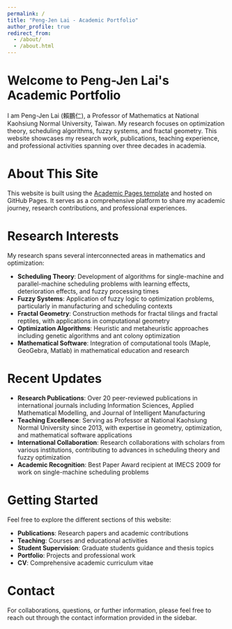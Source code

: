 ```yaml
---
permalink: /
title: "Peng-Jen Lai - Academic Portfolio"
author_profile: true
redirect_from: 
  - /about/
  - /about.html
---
```


# Welcome to Peng-Jen Lai's Academic Portfolio

I am Peng-Jen Lai (賴鵬仁), a Professor of Mathematics at National Kaohsiung Normal University, Taiwan. My research focuses on optimization theory, scheduling algorithms, fuzzy systems, and fractal geometry. This website showcases my research work, publications, teaching experience, and professional activities spanning over three decades in academia.

About This Site
======
This website is built using the [Academic Pages template](https://github.com/academicpages/academicpages.github.io) and hosted on GitHub Pages. It serves as a comprehensive platform to share my academic journey, research contributions, and professional experiences.

Research Interests
======
My research spans several interconnected areas in mathematics and optimization:

- **Scheduling Theory**: Development of algorithms for single-machine and parallel-machine scheduling problems with learning effects, deterioration effects, and fuzzy processing times
- **Fuzzy Systems**: Application of fuzzy logic to optimization problems, particularly in manufacturing and scheduling contexts
- **Fractal Geometry**: Construction methods for fractal tilings and fractal reptiles, with applications in computational geometry
- **Optimization Algorithms**: Heuristic and metaheuristic approaches including genetic algorithms and ant colony optimization
- **Mathematical Software**: Integration of computational tools (Maple, GeoGebra, Matlab) in mathematical education and research

Recent Updates
======
- **Research Publications**: Over 20 peer-reviewed publications in international journals including Information Sciences, Applied Mathematical Modelling, and Journal of Intelligent Manufacturing
- **Teaching Excellence**: Serving as Professor at National Kaohsiung Normal University since 2013, with expertise in geometry, optimization, and mathematical software applications
- **International Collaboration**: Research collaborations with scholars from various institutions, contributing to advances in scheduling theory and fuzzy optimization
- **Academic Recognition**: Best Paper Award recipient at IMECS 2009 for work on single-machine scheduling problems

Getting Started
======
Feel free to explore the different sections of this website:
- **Publications**: Research papers and academic contributions
- **Teaching**: Courses and educational activities
- **Student Supervision**: Graduate students guidance and thesis topics
- **Portfolio**: Projects and professional work
- **CV**: Comprehensive academic curriculum vitae

Contact
======
For collaborations, questions, or further information, please feel free to reach out through the contact information provided in the sidebar.
